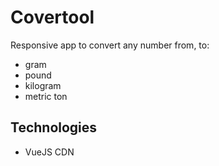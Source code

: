 # Covertool

Responsive app to convert any number from, to:
- gram
- pound
- kilogram
- metric ton

## Technologies

- VueJS CDN


